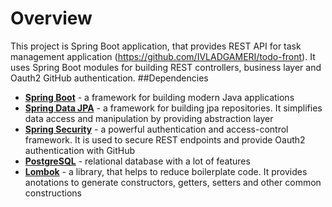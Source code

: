 # Overview
This project is Spring Boot application, that provides REST API for task management application (https://github.com/IVLADGAMERI/todo-front). It uses Spring Boot modules for building REST controllers, business layer  and Oauth2 GitHub authentication.
##Dependencies
- [**Spring Boot**](https://spring.io/projects/spring-boot) - a framework for building modern Java applications
- [**Spring Data JPA**](https://spring.io/projects/spring-data-jpa) - a framework for building jpa repositories. It simplifies data access and manipulation by providing abstraction layer
- [**Spring Security**](https://spring.io/projects/spring-security) - a powerful authentication and access-control framework. It is used to secure REST endpoints and provide Oauth2 authentication with GitHub
- [**PostgreSQL**](https://www.postgresql.org/) - relational database with a lot of features
- [**Lombok**](https://projectlombok.org/) - a library, that helps to reduce boilerplate code. It provides anotations to generate constructors, getters, setters and other common constructions
